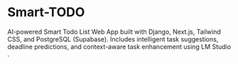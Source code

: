 # Smart-TODO
AI-powered Smart Todo List Web App built with Django, Next.js, Tailwind CSS, and PostgreSQL (Supabase). Includes intelligent task suggestions, deadline predictions, and context-aware task enhancement using LM Studio .
